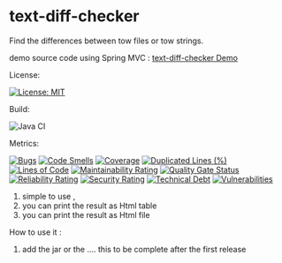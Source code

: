 # text-diff-checker
Find the differences between tow files or tow strings.

demo source code using Spring MVC : [text-diff-checker Demo](https://github.com/barrouh/TextDiffCheckerDemo)

License:

[![License: MIT](https://img.shields.io/badge/License-MIT-yellow.svg)](https://opensource.org/licenses/MIT)

Build:

![Java CI](https://github.com/barrouh/text-diff-checker/workflows/Java%20CI/badge.svg)

Metrics:

[![Bugs](https://sonarcloud.io/api/project_badges/measure?project=text-diff-checker&metric=bugs)](https://sonarcloud.io/dashboard?id=text-diff-checker)
[![Code Smells](https://sonarcloud.io/api/project_badges/measure?project=text-diff-checker&metric=code_smells)](https://sonarcloud.io/dashboard?id=text-diff-checker)
[![Coverage](https://sonarcloud.io/api/project_badges/measure?project=text-diff-checker&metric=coverage)](https://sonarcloud.io/dashboard?id=text-diff-checker)
[![Duplicated Lines (%)](https://sonarcloud.io/api/project_badges/measure?project=text-diff-checker&metric=duplicated_lines_density)](https://sonarcloud.io/dashboard?id=text-diff-checker)
[![Lines of Code](https://sonarcloud.io/api/project_badges/measure?project=text-diff-checker&metric=ncloc)](https://sonarcloud.io/dashboard?id=text-diff-checker)
[![Maintainability Rating](https://sonarcloud.io/api/project_badges/measure?project=text-diff-checker&metric=sqale_rating)](https://sonarcloud.io/dashboard?id=text-diff-checker)
[![Quality Gate Status](https://sonarcloud.io/api/project_badges/measure?project=text-diff-checker&metric=alert_status)](https://sonarcloud.io/dashboard?id=text-diff-checker)
[![Reliability Rating](https://sonarcloud.io/api/project_badges/measure?project=text-diff-checker&metric=reliability_rating)](https://sonarcloud.io/dashboard?id=text-diff-checker)
[![Security Rating](https://sonarcloud.io/api/project_badges/measure?project=text-diff-checker&metric=security_rating)](https://sonarcloud.io/dashboard?id=text-diff-checker)
[![Technical Debt](https://sonarcloud.io/api/project_badges/measure?project=text-diff-checker&metric=sqale_index)](https://sonarcloud.io/dashboard?id=text-diff-checker)
[![Vulnerabilities](https://sonarcloud.io/api/project_badges/measure?project=text-diff-checker&metric=vulnerabilities)](https://sonarcloud.io/dashboard?id=text-diff-checker)

1. simple to use ,
2. you can print the result as Html table 
3. you can print the result as Html file

How to use it :
1. add the jar or the .... this to be complete after the first release  
